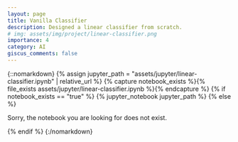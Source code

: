 ```yaml
---
layout: page
title: Vanilla Classifier
description: Designed a linear classifier from scratch. 
# img: assets/img/project/linear-classifier.png
importance: 4
category: AI
giscus_comments: false
---
```


{::nomarkdown}
{% assign jupyter_path = "assets/jupyter/linear-classifier.ipynb" | relative_url %}
{% capture notebook_exists %}{% file_exists assets/jupyter/linear-classifier.ipynb %}{% endcapture %}
{% if notebook_exists == "true" %}
{% jupyter_notebook jupyter_path %}
{% else %}

<p>Sorry, the notebook you are looking for does not exist.</p>
{% endif %}
{:/nomarkdown}